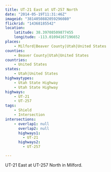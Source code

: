 ```yaml
---
title: UT-21 East at UT-257 North
date: "2014-05-19T11:31:46Z"
imageid: "3814050882059296080"
flickrid: "14368185542"
location:
    latitude: 38.39708509877455
    longitude: -113.01094167196652
places:
    - Milford|Beaver County|Utah|United States
counties:
    - Beaver County|Utah|United States
countries:
    - United States
states:
    - Utah|United States
highwaytypes:
    - Utah State Highway
    - Utah State Highway
highways:
    - UT-21
    - UT-257
tags:
    - Shield
    - Intersection
intersections:
    - overlap1: null
      overlap2: null
      highways1:
        - UT-21
      highways2:
        - UT-257

---
```

UT-21 East at UT-257 North in Milford.